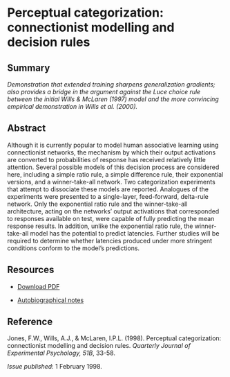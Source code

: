 # Perceptual categorization: connectionist modelling and decision rules

## Summary

_Demonstration that extended training sharpens generalization gradients; also provides a bridge in the argument against the Luce choice rule between the initial Wills & McLaren (1997) model and the more convincing empirical demonstration in Wills et al. (2000)._

## Abstract

Although it is currently popular to model human associative learning using connectionist
networks, the mechanism by which their output activations are converted to probabilities of
response has received relatively little attention. Several possible models of this decision
process are considered here, including a simple ratio rule, a simple difference rule, their
exponential versions, and a winner-take-all network. Two categorization experiments that
attempt to dissociate these models are reported. Analogues of the experiments were presented
to a single-layer, feed-forward, delta-rule network. Only the exponential ratio rule and the
winner-take-all architecture, acting on the networks’ output activations that corresponded to
responses available on test, were capable of fully predicting the mean response results. In
addition, unlike the exponential ratio rule, the winner-take-all model has the potential to
predict latencies. Further studies will be required to determine whether latencies produced
under more stringent conditions conform to the model’s predictions.


## Resources

- [Download PDF](http://www.willslab.org.uk/pubs/1998jones.pdf)

- [Autobiographical notes](auto102.md)

## Reference

Jones, F.W., Wills, A.J., & McLaren, I.P.L. (1998). Perceptual categorization: connectionist modelling and decision rules. _Quarterly Journal of Experimental Psychology, 51B_, 33-58. 

_Issue published_: 1 February 1998.
